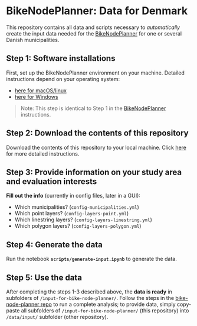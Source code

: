 # BikeNodePlanner: Data for Denmark

This repository contains all data and scripts necessary to _automatically_ create the input data needed for the [BikeNodePlanner](https://github.com/anastassiavybornova/bike-node-planner) for one or several Danish municipalities.

## Step 1: Software installations

First, set up the BikeNodePlanner environment on your machine. Detailed instructions depend on your operating system:
* [here for macOS/linux](https://github.com/anastassiavybornova/bike-node-planner/blob/main/docs/step01_install_software_macos.md)
* [here for Windows](https://github.com/anastassiavybornova/bike-node-planner/blob/main/docs/step01_install_software_windows.md)

> Note: This step is identical to Step 1 in the [BikeNodePlanner](https://github.com/anastassiavybornova/bike-node-planner?tab=readme-ov-file#step-1-software-installations) instructions.

## Step 2: Download the contents of this repository

Download the contents of this repository to your local machine. Click [here](./docs/download-repo.md) for more detailed instructions.

## Step 3: Provide information on your study area and evaluation interests

**Fill out the info** (currently in config files, later in a GUI):
* Which municipalities? (`config-municipalities.yml`)
* Which point layers? (`config-layers-point.yml`)
* Which linestring layers? (`config-layers-linestring.yml`)
* Which polygon layers? (`config-layers-polygon.yml`)

## Step 4: Generate the data

Run the notebook **`scripts/generate-input.ipynb`** to generate the data.

## Step 5: Use the data

After completing the steps 1-3 described above, the **data is ready** in subfolders of `/input-for-bike-node-planner/`. Follow the steps in the [bike-node-planner repo](https://github.com/anastassiavybornova/bike-node-planner) to run a complete analysis; to provide data, simply copy-paste all subfolders of `/input-for-bike-node-planner/` (this repository) into `/data/input/` subfolder (other repository).